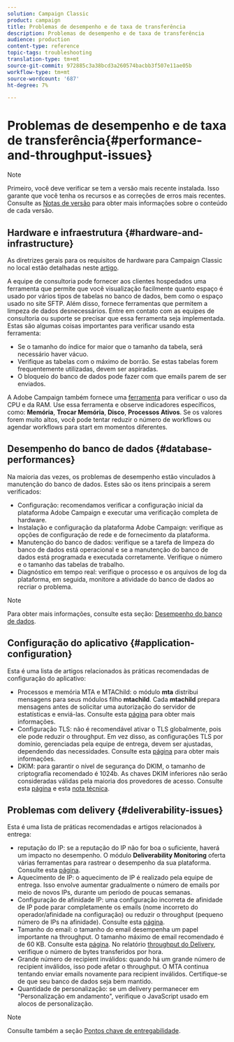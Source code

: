 ```yaml
---
solution: Campaign Classic
product: campaign
title: Problemas de desempenho e de taxa de transferência
description: Problemas de desempenho e de taxa de transferência
audience: production
content-type: reference
topic-tags: troubleshooting
translation-type: tm+mt
source-git-commit: 972885c3a38bcd3a260574bacbb3f507e11ae05b
workflow-type: tm+mt
source-wordcount: '687'
ht-degree: 7%

---
```



# Problemas de desempenho e de taxa de transferência{#performance-and-throughput-issues}

>[!NOTE]
>
>Primeiro, você deve verificar se tem a versão mais recente instalada. Isso garante que você tenha os recursos e as correções de erros mais recentes. Consulte as [Notas de versão](../../rn/using/latest-release.md) para obter mais informações sobre o conteúdo de cada versão.

## Hardware e infraestrutura {#hardware-and-infrastructure}

As diretrizes gerais para os requisitos de hardware para Campaign Classic no local estão detalhadas neste [artigo](https://helpx.adobe.com/br/campaign/kb/hardware-sizing-guide.html).

A equipe de consultoria pode fornecer aos clientes hospedados uma ferramenta que permite que você visualização facilmente quanto espaço é usado por vários tipos de tabelas no banco de dados, bem como o espaço usado no site SFTP. Além disso, fornece ferramentas que permitem a limpeza de dados desnecessários. Entre em contato com as equipes de consultoria ou suporte se precisar que essa ferramenta seja implementada. Estas são algumas coisas importantes para verificar usando esta ferramenta:

* Se o tamanho do índice for maior que o tamanho da tabela, será necessário haver vácuo.
* Verifique as tabelas com o máximo de borrão. Se estas tabelas forem frequentemente utilizadas, devem ser aspiradas.
* O bloqueio do banco de dados pode fazer com que emails parem de ser enviados.

A Adobe Campaign também fornece uma [ferramenta](../../production/using/monitoring-processes.md#manual-monitoring) para verificar o uso da CPU e da RAM. Use essa ferramenta e observe indicadores específicos, como: **Memória**, **Trocar Memória**, **Disco**, **Processos Ativos**. Se os valores forem muito altos, você pode tentar reduzir o número de workflows ou agendar workflows para start em momentos diferentes.

## Desempenho do banco de dados {#database-performances}

Na maioria das vezes, os problemas de desempenho estão vinculados à manutenção do banco de dados. Estes são os itens principais a serem verificados:

* Configuração: recomendamos verificar a configuração inicial da plataforma Adobe Campaign e executar uma verificação completa de hardware.
* Instalação e configuração da plataforma Adobe Campaign: verifique as opções de configuração de rede e de fornecimento da plataforma.
* Manutenção do banco de dados: verifique se a tarefa de limpeza do banco de dados está operacional e se a manutenção do banco de dados está programada e executada corretamente. Verifique o número e o tamanho das tabelas de trabalho.
* Diagnóstico em tempo real: verifique o processo e os arquivos de log da plataforma, em seguida, monitore a atividade do banco de dados ao recriar o problema.

>[!NOTE]
>
>Para obter mais informações, consulte esta seção: [Desempenho do banco de dados](../../production/using/database-performances.md).

## Configuração do aplicativo {#application-configuration}

Esta é uma lista de artigos relacionados às práticas recomendadas de configuração do aplicativo:

* Processos e memória MTA e MTAChild: o módulo **mta** distribui mensagens para seus módulos filho **mtachild**. Cada **mtachild** prepara mensagens antes de solicitar uma autorização do servidor de estatísticas e enviá-las. Consulte esta [página](../../installation/using/email-deliverability.md) para obter mais informações.
* Configuração TLS: não é recomendável ativar o TLS globalmente, pois ele pode reduzir o throughput. Em vez disso, as configurações TLS por domínio, gerenciadas pela equipe de entrega, devem ser ajustadas, dependendo das necessidades. Consulte esta [página](../../installation/using/email-deliverability.md#mx-configuration) para obter mais informações.
* DKIM: para garantir o nível de segurança do DKIM, o tamanho de criptografia recomendado é 1024b. As chaves DKIM inferiores não serão consideradas válidas pela maioria dos provedores de acesso. Consulte esta [página](../../delivery/using/technical-recommendations.md#dkim) e esta [nota técnica](https://helpx.adobe.com/campaign/kb/domain-name-delegation.html).

## Problemas com delivery {#deliverability-issues}

Esta é uma lista de práticas recomendadas e artigos relacionados à entrega:

* reputação do IP: se a reputação do IP não for boa o suficiente, haverá um impacto no desempenho. O módulo **Deliverability Monitoring** oferta várias ferramentas para rastrear o desempenho da sua plataforma. Consulte esta [página](../../delivery/using/monitoring-deliverability.md).
* Aquecimento de IP: o aquecimento de IP é realizado pela equipe de entrega. Isso envolve aumentar gradualmente o número de emails por meio de novos IPs, durante um período de poucas semanas.
* Configuração de afinidade IP: uma configuração incorreta de afinidade de IP pode parar completamente os emails (nome incorreto do operador/afinidade na configuração) ou reduzir o throughput (pequeno número de IPs na afinidade). Consulte esta [página](../../installation/using/email-deliverability.md#list-of-ip-addresses-to-use).
* Tamanho do email: o tamanho do email desempenha um papel importante na throughput. O tamanho máximo de email recomendado é de 60 KB. Consulte esta [página](https://helpx.adobe.com/legal/product-descriptions/campaign.html). No relatório [throughput do Delivery](../../reporting/using/global-reports.md#delivery-throughput), verifique o número de bytes transferidos por hora.
* Grande número de recipient inválidos: quando há um grande número de recipient inválidos, isso pode afetar o throughput. O MTA continua tentando enviar emails novamente para recipient inválidos. Certifique-se de que seu banco de dados seja bem mantido.
* Quantidade de personalização: se um delivery permanecer em &quot;Personalização em andamento&quot;, verifique o JavaScript usado em alocos de personalização.

>[!NOTE]
>
>Consulte também a seção [Pontos chave de entregabilidade](../../delivery/using/deliverability-key-points.md).

